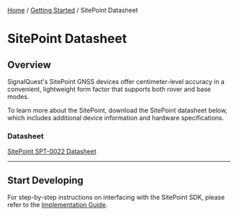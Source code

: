 [Home](../index.md) / [Getting Started](../index.md#getting-started) / SitePoint Datasheet

# SitePoint Datasheet

## Overview

SignalQuest's SitePoint GNSS devices offer centimeter-level accuracy in a convenient, lightweight form factor that supports both rover and base modes.

To learn more about the SitePoint, download the SitePoint datasheet below, which includes additional device information and hardware specifications. 

### Datasheet

[SitePoint SPT-0022 Datasheet](https://signalquest.com/download/SQ-SPT-0022%20SitePoint%E2%84%A2%20RTK-GNSS%20Base%20and%20Rover.pdf)

<hr>

## Start Developing

For step-by-step instructions on interfacing with the SitePoint SDK, please refer to the [Implementation Guide](../Implementation_Guide/B1_Implementation_Guide.md).
